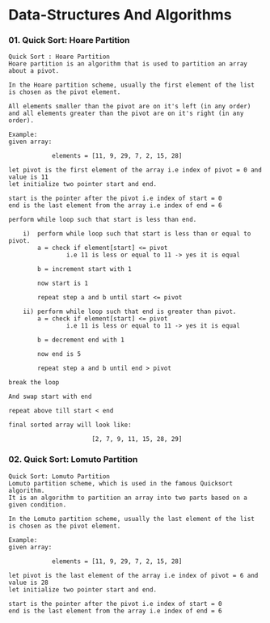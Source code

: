 # Data-Structures And Algorithms


### 01. Quick Sort: Hoare Partition

    Quick Sort : Hoare Partition
    Hoare partition is an algorithm that is used to partition an array about a pivot. 

    In the Hoare partition scheme, usually the first element of the list is chosen as the pivot element.

    All elements smaller than the pivot are on it's left (in any order) and all elements greater than the pivot are on it's right (in any order).

    Example:
    given array:

                elements = [11, 9, 29, 7, 2, 15, 28]
            
    let pivot is the first element of the array i.e index of pivot = 0 and value is 11
    let initialize two pointer start and end.

    start is the pointer after the pivot i.e index of start = 0 
    end is the last element from the array i.e index of end = 6

    perform while loop such that start is less than end.

        i)  perform while loop such that start is less than or equal to pivot.
            a = check if element[start] <= pivot
                    i.e 11 is less or equal to 11 -> yes it is equal

            b = increment start with 1

            now start is 1

            repeat step a and b until start <= pivot

        ii) perform while loop such that end is greater than pivot.
            a = check if element[start] <= pivot
                    i.e 11 is less or equal to 11 -> yes it is equal

            b = decrement end with 1

            now end is 5

            repeat step a and b until end > pivot

    break the loop

    And swap start with end

    repeat above till start < end

    final sorted array will look like:

                           [2, 7, 9, 11, 15, 28, 29]


### 02. Quick Sort: Lomuto Partition

    Quick Sort: Lomuto Partition
    Lomuto partition scheme, which is used in the famous Quicksort algorithm. 
    It is an algorithm to partition an array into two parts based on a given condition.

    In the Lomuto partition scheme, usually the last element of the list is chosen as the pivot element.

    Example:
    given array:

                elements = [11, 9, 29, 7, 2, 15, 28]
            
    let pivot is the last element of the array i.e index of pivot = 6 and value is 28
    let initialize two pointer start and end.

    start is the pointer after the pivot i.e index of start = 0 
    end is the last element from the array i.e index of end = 6
